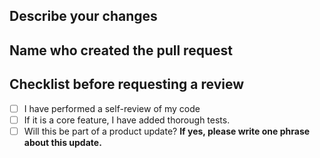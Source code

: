 ## Describe your changes

## Name who created the pull request

## Checklist before requesting a review
- [ ] I have performed a self-review of my code
- [ ] If it is a core feature, I have added thorough tests.
- [ ] Will this be part of a product update? **If yes, please write one phrase about this update.**
